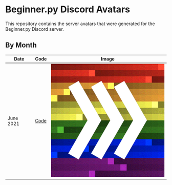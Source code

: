 # Beginner.py Discord Avatars

This repository contains the server avatars that were generated for the Beginner.py Discord server.

## By Month

| Date | Code | Image |
|---|---|---|
| June 2021 | [Code](code/june_2021.py) | ![Pride 2021](images/2021-06-02-223659.gif) | 
